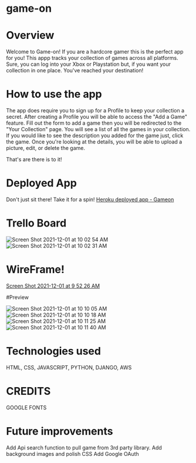 # game-on


# Overview

Welcome to Game-on!
If you are a hardcore gamer this is the perfect app for you! This appp tracks your collection of games across all platforms.
Sure, you can log into your Xbox or Playstation but, if you want your collection in one place. You've reached your destination!


# How to use the app
The app does require you to sign up for a Profile to keep your collection a secret.
After creating a Profile you will be able to access the "Add a Game" feature.
Fill out the form to add a game then you will be redirected to the "Your Collection" page.
You will see a list of all the games in your collection.
If you would like to see the description you added for the game just, click the game.
Once you're looking at the details, you will be able to upload a picture, edit, or delete the game.

That's are there is to it! 

# Deployed App

Don't just sit there! Take it for a spin! [Heroku deployed app - Gameon](https://game-on-26.herokuapp.com/)


# Trello Board
![Screen Shot 2021-12-01 at 10 02 54 AM](https://user-images.githubusercontent.com/91491549/144280443-f57f9219-d292-44ae-a8c1-8c6abede7145.png)
![Screen Shot 2021-12-01 at 10 02 31 AM](https://user-images.githubusercontent.com/91491549/144280465-d6d8bee1-e128-4d60-93dd-a970c88f7b7f.png)


# WireFrame!
[Screen Shot 2021-12-01 at 9 52 26 AM](https://user-images.githubusercontent.com/91491549/144280492-d5a85867-cc1a-486a-a945-47dd618a1fea.png)



#Preview


![Screen Shot 2021-12-01 at 10 10 05 AM](https://user-images.githubusercontent.com/91491549/144281014-ca1ea2fc-a7df-4dc9-8f43-e8355600ff0a.png)
![Screen Shot 2021-12-01 at 10 10 18 AM](https://user-images.githubusercontent.com/91491549/144281020-c5f2a1a8-cb4b-410a-ba43-42387831db6f.png)
![Screen Shot 2021-12-01 at 10 11 25 AM](https://user-images.githubusercontent.com/91491549/144281030-478fea05-c920-4e19-b1d3-95635627e1c5.png)
![Screen Shot 2021-12-01 at 10 11 40 AM](https://user-images.githubusercontent.com/91491549/144281042-70f5f445-c778-442d-8acc-a779fbc457bc.png)












# Technologies used

HTML, CSS, JAVASCRIPT, PYTHON, DJANGO, AWS

# CREDITS

GOOGLE FONTS


# Future improvements

Add Api search function to pull game from 3rd party library.
Add background images and polish CSS
Add Google OAuth

